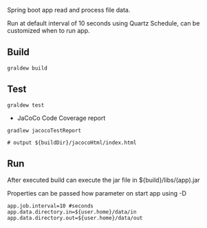 
Spring boot app read and process file data.

Run at default interval of 10 seconds using Quartz Schedule, can be customized when to run app.

## Build
```
graldew build
```

## Test
```
graldew test
```
- JaCoCo Code Coverage report
```
gradlew jacocoTestReport

# output ${buildDir}/jacocoHtml/index.html
```

## Run
After executed build can execute the jar file in ${build}/libs/(app).jar

Properties can be passed how parameter on start app using -D
```
app.job.interval=10 #seconds
app.data.directory.in=${user.home}/data/in
app.data.directory.out=${user.home}/data/out
``` 
